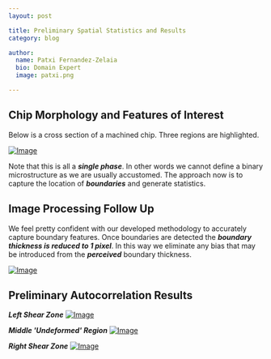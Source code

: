```yaml
---
layout: post

title: Preliminary Spatial Statistics and Results
category: blog

author:
  name: Patxi Fernandez-Zelaia
  bio: Domain Expert 
  image: patxi.png

---
```


## Chip Morphology and Features of Interest

Below is a cross section of a machined chip. Three regions are highlighted. 

[![Image](http://matinfteam4.github.io/images/22/24/20X.png)](http://matinfteam4.github.io/images/22/24/20X.png)

Note that this is all a ***single phase***. In other words we cannot define a binary microstructure as we are usually accustomed. The approach now is to capture the location of ***boundaries*** and generate statistics. 

## Image Processing Follow Up

We feel pretty confident with our developed methodology to accurately capture boundary features. Once boundaries are detected the ***boundary thickness is reduced to 1 pixel***. In this way we eliminate any bias that may be introduced from the ***perceived*** boundary thickness.

[![Image](http://matinfteam4.github.io/images/22/new.png)](http://matinfteam4.github.io/images/22/new.png)

## Preliminary Autocorrelation Results

***Left Shear Zone***
[![Image](http://matinfteam4.github.io/images/22/24/3.png)](http://matinfteam4.github.io/images/22/24/3.png)

***Middle 'Undeformed' Region***
[![Image](http://matinfteam4.github.io/images/22/24/1.png)](http://matinfteam4.github.io/images/22/24/1.png)

***Right Shear Zone***
[![Image](http://matinfteam4.github.io/images/22/24/2.png)](http://matinfteam4.github.io/images/22/24/2.png)



